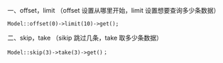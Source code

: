 
一、offset，limit （offset 设置从哪里开始，limit 设置想要查询多少条数据）

    Model::offset(0)->limit(10)->get();

二、skip，take （sikip 跳过几条，take 取多少条数据）

    Model::skip(3)->take(3)->get()；